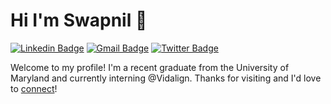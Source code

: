 # Hi I'm Swapnil 👋
[![Linkedin Badge](https://img.shields.io/badge/-swapnilsude-blue?style=flat&logo=Linkedin&logoColor=white&link=https://www.linkedin.com/in/swapnilsude)](https://www.linkedin.com/in/swapnilsude)
[![Gmail Badge](https://img.shields.io/badge/-sudeswapnil-c14438?style=flat&logo=Gmail&logoColor=white&link=mailto:sudeswapnil@gmail.com)](mailto:sudeswapnil@gmail.com)
[![Twitter Badge](https://img.shields.io/badge/-@SwapnilSude-1ca0f1?style=flat&labelColor=1ca0f1&logo=twitter&logoColor=white&link=https://twitter.com/SwapnilSude)](https://twitter.com/SwapnilSude)

Welcome to my profile! I'm a recent graduate from the University of Maryland and currently interning @Vidalign.
Thanks for visiting and I'd love to [connect](https://www.linkedin.com/in/swapnilsude/)!
